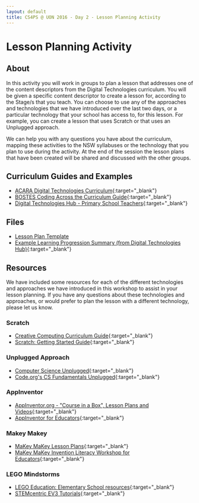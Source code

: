 ```yaml
---
layout: default
title: CS4PS @ UON 2016 - Day 2 - Lesson Planning Activity
---
```


# Lesson Planning Activity

## About

In this activity you will work in groups to plan a lesson that addresses one of the content descriptors from the Digital Technologies curriculum.
You will be given a specific content descriptor to create a lesson for, according to the Stage/s that you teach.
You can choose to use any of the approaches and technologies that we have introduced over the last two days, or a particular technology that your school has access to, for this lesson.
For example, you can create a lesson that uses Scratch or that uses an Unplugged approach.

We can help you with any questions you have about the curriculum, mapping these activities to the NSW syllabuses or the technology that you plan to use during the activity.
At the end of the session the lesson plans that have been created will be shared and discussed with the other groups.  

## Curriculum Guides and Examples

- [ACARA Digital Technologies Curriculum](http://www.australiancurriculum.edu.au/technologies/digital-technologies/curriculum/f-10?layout=1){:target="_blank"}
- [BOSTES Coding Across the Curriculum Guide](http://k6.boardofstudies.nsw.edu.au/wps/portal/go/science-and-technology/statement-on-coding){:target="_blank"}
- [Digital Technologies Hub - Primary School Teachers](https://www.digitaltechnologieshub.edu.au/primary-teachers){:target="_blank"}

## Files

- [Lesson Plan Template](lesson_plan_template.docx)
- [Example Learning Progression Summary (from Digital Technologies Hub)](https://www.digitaltechnologieshub.edu.au/docs/default-source/default-document-library/year3_4-progress-chart.png?sfvrsn=0){:target="_blank"}

## Resources

We have included some resources for each of the different technologies and approaches we have introduced in this workshop to assist in your lesson planning.
If you have any questions about these technologies and approaches, or would prefer to plan the lesson with a different technology, please let us know.

### Scratch

- [Creative Computing Curriculum Guide](http://scratched.gse.harvard.edu/guide/){:target="_blank"}
- [Scratch: Getting Started Guide](https://cdn.scratch.mit.edu/scratchr2/static/__dc00b50fa64739ae736b109a697444f5__/pdfs/help/Getting-Started-Guide-Scratch2.pdf){:target="_blank"}

### Unplugged Approach

- [Computer Science Unplugged](http://csunplugged.org/){:target="_blank"}
- [Code.org's CS Fundamentals Unplugged](https://code.org/curriculum/unplugged){:target="_blank"}

### AppInventor

- [AppInventor.org - "Course in a Box", Lesson Plans and Videos](http://www.appinventor.org/){:target="_blank"}
- [AppInventor for Educators](http://teach.appinventor.mit.edu/){:target="_blank"}

### Makey Makey

- [MaKey MaKey Lesson Plans](http://makeymakey.com/lessons/){:target="_blank"}
- [MaKey MaKey Invention Literacy Workshop for Educators](https://sites.google.com/site/makeymakeyk12/home){:target="_blank"}

### LEGO Mindstorms

- [LEGO Education: Elementary School resources](https://education.lego.com/en-us/elementary/explore){:target="_blank"}
- [STEMcentric EV3 Tutorials](http://www.stemcentric.com/ev3-tutorial/){:target="_blank"}
